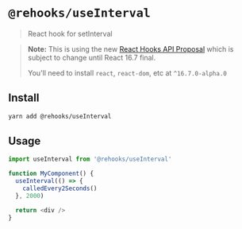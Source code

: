# `@rehooks/useInterval`

> React hook for setInterval

> **Note:** This is using the new [React Hooks API Proposal](https://reactjs.org/docs/hooks-intro.html)
> which is subject to change until React 16.7 final.
>
> You'll need to install `react`, `react-dom`, etc at `^16.7.0-alpha.0`

## Install

```sh
yarn add @rehooks/useInterval
```

## Usage

```js
import useInterval from '@rehooks/useInterval'

function MyComponent() {
  useInterval(() => {
    calledEvery2Seconds()
  }, 2000)

  return <div />
}
```
